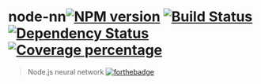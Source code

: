 # node-nn[![NPM version][npm-image]][npm-url] [![Build Status][travis-image]][travis-url] [![Dependency Status][daviddm-image]][daviddm-url] [![Coverage percentage][coveralls-image]][coveralls-url]
> Node.js neural network
[![forthebadge](https://forthebadge.com/images/badges/built-with-love.svg)](https://forthebadge.com)

<!--- If badges aren't working, fix links below --->
[npm-image]: https://badge.fury.io/js/node-nn.svg
[npm-url]: https://npmjs.org/package/node-nn
[travis-image]: https://travis-ci.org/sh7dm/node-nn.svg?branch=master
[travis-url]: https://travis-ci.org/sh7dm/node-nn
[daviddm-image]: https://david-dm.org/sh7dm/node-nn.svg?theme=shields.io
[daviddm-url]: https://david-dm.org/sh7dm/node-nn
[coveralls-image]: https://coveralls.io/repos/sh7dm/node-nn/badge.svg
[coveralls-url]: https://coveralls.io/r/sh7dm/node-nn
